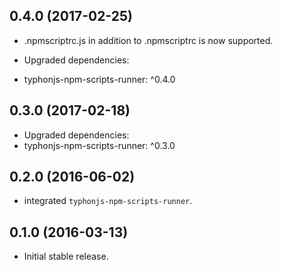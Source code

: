 ## 0.4.0 (2017-02-25)
- .npmscriptrc.js in addition to .npmscriptrc is now supported.
 
- Upgraded dependencies:
- typhonjs-npm-scripts-runner: ^0.4.0

## 0.3.0 (2017-02-18)
- Upgraded dependencies:
- typhonjs-npm-scripts-runner: ^0.3.0

## 0.2.0 (2016-06-02)
- integrated `typhonjs-npm-scripts-runner`.

## 0.1.0 (2016-03-13)
- Initial stable release.
